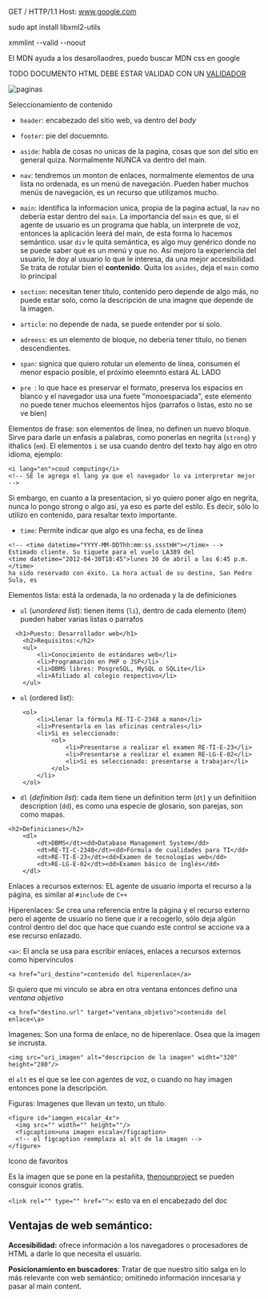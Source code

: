 GET / HTTP/1.1
Host: www.google.com

sudo apt install libxml2-utils 

xmmlint --valid --noout

El MDN ayuda a los desarollaodres, puedo buscar MDN css en google 

TODO DOCUMENTO HTML DEBE ESTAR VALIDAD CON UN [VALIDADOR](https://validator.w3.org/)

![paginas](https://jeisson.ecci.ucr.ac.cr/appweb/material/content/xhtml/img/page_design.svg)

Seleccionamiento de contenido

* `header`: encabezado del sitio web, va dentro del *body*
* `footer`: pie del docuemnto.

* `aside`: habla de cosas no unicas de la pagina, cosas que son del sitio en general quiza. Normalmente NUNCA va dentro del main.

* `nav`: tendremos un monton de enlaces, normalmente elementos de una lista no ordenada, es un menú de navegación. Pueden haber muchos menús de navegación, es un recurso que utilizamos mucho.

* `main`: identifica la informacion unica, propia de la pagina actual, la `nav` no debería estar dentro del `main`. La importancia del `main` es que, si el agente de usuario es un programa que habla, un interprete de voz, entonces la aplicación leerá del main, de esta forma lo hacemos semántico. usar `div` le quita semántica, es algo muy genérico donde no se puede saber qué es un menú y que no. Así mejoro la experiencia del usuario, le doy al usuario lo que le interesa, da una mejor accesibilidad. Se trata de rotular bien el **contenido**. Quita los `asides`, deja el `main` como lo principal

* `section`: necesitan tener título, contenido pero depende de algo más, no puede estar solo, como la descripción de una imagne que depende de la imagen.

* `article`: no depende de nada, se puede entender por si solo.

* `adreess`: es un elemento de bloque, no debería tener título, no tienen descendientes.

* `span`: signica que quiero rotular un elemento de línea, consumen el menor espacio posible, el próximo eleemnto estará AL LADO

* `pre `: lo que hace es preservar el formato, preserva los espacios en blanco y el navegador usa una fuete "monoespaciada", este elemento no puede tener muchos eleementos hijos (parrafos o listas, esto no se ve bien)

Elementos de frase: son elementos de linea, no definen un nuevo bloque. Sirve para darle un enfasis a palabras, como ponerlas en negrita (`strong`) y ithalics (`em`). El elementos `i` se usa cuando dentro del texto hay algo en otro idioma, ejemplo:

```xhtml
<i lang="en">coud computing</i>
<!-- SE le agrega el lang ya que el navegador lo va interpretar mejor -->
```

Si embargo, en cuanto a la presentacion, si yo quiero poner algo en negrita, nunca lo pongo strong o algo así, ya eso es parte del estilo. Es decir, sólo lo utilizo en contenido, para resaltar texto importante.

* `time`: Permite indicar que algo es una fecha, es de línea

```xhtml
<!-- <time datetime="YYYY-MM-DDThh:mm:ss.ssstHH"></time> -->
Estimado cliente. Su tiquete para el vuelo LA389 del
<time datetime="2012-04-30T18:45">lunes 30 de abril a las 6:45 p.m.</time>
ha sido reservado con éxito. La hora actual de su destino, San Pedro Sula, es
```

Elementos lista: está la ordenada, la no ordenada y la de definiciones

* `ul` (*unordered list*): tienen items (`li`), dentro de cada elemento (item) pueden haber varias listas o parrafos

```xhtml
  <h1>Puesto: Desarrollador web</h1>
	<h2>Requisitos:</h2>
	<ul>
		<li>Conocimiento de estándares web</li>
		<li>Programación en PHP o JSP</li>
		<li>DBMS libres: PosgreSQL, MySQL o SQLite</li>
		<li>Afiliado al colegio respectivo</li>
	</ul>
```

* `ol` (ordered list):

```xhtml
	<ol>
		<li>Llenar la fórmula RE-TI-C-2348 a mano</li>
		<li>Presentarla en las oficinas centrales</li>
		<li>Si es seleccionado:
			<ol>
				<li>Presentarse a realizar el examen RE-TI-E-23</li>
				<li>Presentarse a realizar el examen RE-LG-E-02</li>
				<li>Si es seleccionado: presentarse a trabajar</li>
			</ol>
		</li>
	</ol>
```

* `dl` (*definition list*): cada item tiene un definition term (`dt`) y un definitiion description (`dd`), es como una especie de glosario, son parejas, son como mapas.

```xhtml
<h2>Definiciones</h2>
	<dl>
		<dt>DBMS</dt><dd>Database Management System</dd>
		<dt>RE-TI-C-2348</dt><dd>Fórmula de cualidades para TI</dd>
		<dt>RE-TI-E-23</dt><dd>Examen de tecnologías web</dd>
		<dt>RE-LG-E-02</dt><dd>Examen básico de inglés</dd>
	</dl>
```

Enlaces a recursos externos: EL agente de usuario importa el recurso a la página, es similar al `#include` de `C++`



Hiperenlaces: Se crea una referencia entre la página y el recurso externo pero el agente de usuario no tiene que ir a recogerlo, sólo deja algún control dentro del doc que hace que cuando este control se accione va a ese recurso enlazado.

`<a>`: El ancla se usa para escribir enlaces, enlaces a recursos externos como hipervínculos

```xhtml
<a href="uri_destino">contenido del hiperenlace</a>
```

Si quiero que mi vinculo se abra en otra ventana entonces defino una *ventana objetivo*

```xhtml
<a href="destino.url" target="ventana_objetivo">contenido del enlace<\a>
```

Imagenes: Son una forma de enlace, no de hiperenlace. Osea que la imagen se incrusta.

```xhtml
<img src="uri_imagen" alt="descripcion de la imagen" widht="320" height="280"/>
```

el `alt` es el que se lee con agentes de voz, o cuando no hay imagen entonces pone la descripción.

Figuras: Imagenes que llevan un texto, un título.

```xhtml
<figure id="iamgen_escalar_4x">
  <img src="" width="" height=""/>
  <figcaption>una imagen escala</figcaption> 
  <!-- el figcaption reemplaza al alt de la imagen -->
</figure>
```


Icono de favoritos

Es la imagen que se pone en la pestañita, [thenounproject](https://thenounproject.com/) se pueden consguir iconos gratis.

`<link rel="" type="" href="">`: esto va en el encabezado del doc

## Ventajas de web semántico:

**Accesibilidad:** ofrece información a los navegadores o procesadores de HTML a darle lo que necesita el usuario.

**Posicionamiento en buscadores**: Tratar de que nuestro sitio salga en lo más relevante con web semántico; omitinedo información inncesaria y pasar al main content.